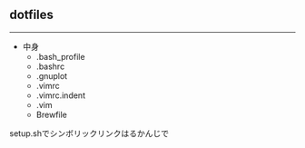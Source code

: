 ## dotfiles

****

- 中身
	- .bash_profile
	- .bashrc
	- .gnuplot
	- .vimrc
  - .vimrc.indent
  - .vim
  - Brewfile
 

setup.shでシンボリックリンクはるかんじで

